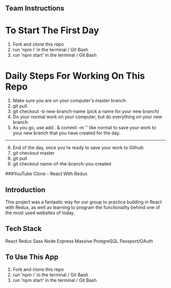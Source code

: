 ## Team Instructions

# To Start The First Day

1. Fork and clone this repo
2. run 'npm i' in the terminal / Git Bash
3. run 'npm start' in the terminal / Git Bash

# Daily Steps For Working On This Repo

1. Make sure you are on your computer's master branch.
2. git pull.
3. git checkout -b new-branch-name (pick a name for your new branch)
4. Do your normal work on your computer, but do everything on your new branch.
5. As you go, use add . & commit -m '' like normal to save your work to your new branch that you have created for the day. 
_____________________________________________________________
6. End of the day, once you're ready to save your work to Github:
7. git checkout master
8. git pull
9. git checkout name-of-the-branch-you-created

###YouTube Clone - React With Redux

## Introduction

This project was a fantastic way for our group to practice building in React with Redux, as well as learning to program the functionality behind one of the most used websites of today. 

## Tech Stack

React
Redux
Sass
Node
Express
Massive
PostgreSQL
Passport/OAuth

## To Use This App

1. Fork and clone this repo
2. run 'npm i' in the terminal / Git Bash
3. run 'npm start' in the terminal / Git Bash
